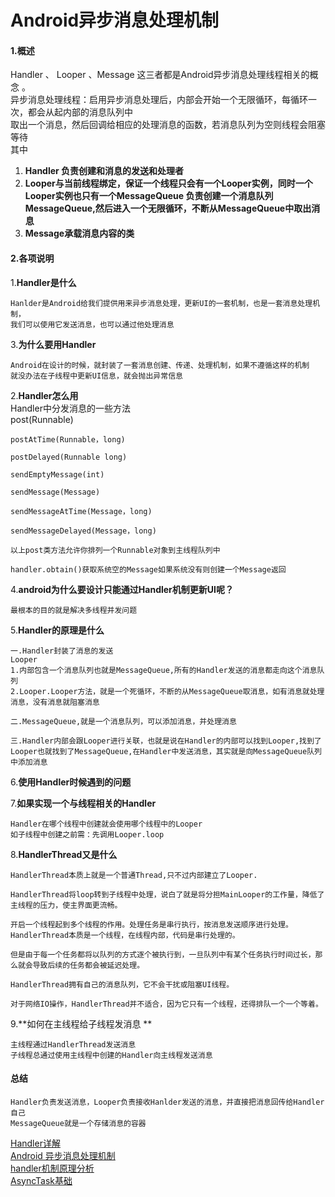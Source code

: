 # Android异步消息处理机制   
####  1.概述
Handler 、 Looper 、Message 这三者都是Android异步消息处理线程相关的概念 。   
异步消息处理线程：启用异步消息处理后，内部会开始一个无限循环，每循环一次，都会从起内部的消息队列中  
取出一个消息，然后回调给相应的处理消息的函数，若消息队列为空则线程会阻塞等待  
其中  
1. **Handler 负责创建和消息的发送和处理者**    
2. **Looper与当前线程绑定，保证一个线程只会有一个Looper实例，同时一个Looper实例也只有一个MessageQueue
负责创建一个消息队列MessageQueue,然后进入一个无限循环，不断从MessageQueue中取出消息**    
2. **Message承载消息内容的类**  

#### 2.各项说明 
1.**Handler是什么**   

	Hanlder是Android给我们提供用来异步消息处理，更新UI的一套机制，也是一套消息处理机制，  
	我们可以使用它发送消息，也可以通过他处理消息  
3.**为什么要用Handler**  

    Android在设计的时候，就封装了一套消息创建、传递、处理机制，如果不遵循这样的机制 
    就没办法在子线程中更新UI信息，就会抛出异常信息 
2.**Handler怎么用**    
	Handler中分发消息的一些方法   
	post(Runnable)

	postAtTime(Runnable，long)

	postDelayed(Runnable long)

	sendEmptyMessage(int)

	sendMessage(Message)

	sendMessageAtTime(Message，long)

	sendMessageDelayed(Message，long)

	以上post类方法允许你排列一个Runnable对象到主线程队列中
	
	handler.obtain()获取系统空的Message如果系统没有则创建一个Message返回
	
	
4.**android为什么要设计只能通过Handler机制更新UI呢？**  

	最根本的目的就是解决多线程并发问题
	
5.**Handler的原理是什么**  

    一.Handler封装了消息的发送   
    Looper  
	1.内部包含一个消息队列也就是MessageQueue,所有的Handler发送的消息都走向这个消息队列    
	2.Looper.Looper方法，就是一个死循环，不断的从MessageQueue取消息，如有消息就处理   
	消息，没有消息就阻塞消息    
	
    二.MessageQueue,就是一个消息队列，可以添加消息，并处理消息   
    
    三.Handler内部会跟Looper进行关联，也就是说在Handler的内部可以找到Looper,找到了   
    Looper也就找到了MessageQueue,在Handler中发送消息，其实就是向MessageQueue队列   
    中添加消息   

6.**使用Handler时候遇到的问题**  

7.**如果实现一个与线程相关的Handler**   

	Handler在哪个线程中创建就会使用哪个线程中的Looper 
	如子线程中创建之前需：先调用Looper.loop   
	
8.**HandlerThread又是什么**     

    HandlerThread本质上就是一个普通Thread,只不过内部建立了Looper.  
    
    HandlerThread将loop转到子线程中处理，说白了就是将分担MainLooper的工作量，降低了主线程的压力，使主界面更流畅。
    
    开启一个线程起到多个线程的作用。处理任务是串行执行，按消息发送顺序进行处理。HandlerThread本质是一个线程，在线程内部，代码是串行处理的。
    
    但是由于每一个任务都将以队列的方式逐个被执行到，一旦队列中有某个任务执行时间过长，那么就会导致后续的任务都会被延迟处理。
    
    HandlerThread拥有自己的消息队列，它不会干扰或阻塞UI线程。
    
    对于网络IO操作，HandlerThread并不适合，因为它只有一个线程，还得排队一个一个等着。

9.**如何在主线程给子线程发消息 **
    
    主线程通过HandlerThread发送消息  
    子线程总通过使用主线程中创建的Handler向主线程发送消息   
#### 总结
    Handler负责发送消息，Looper负责接收Hanlder发送的消息，并直接把消息回传给Handler自己  
    MessageQueue就是一个存储消息的容器 


[Handler详解](http://www.imooc.com/learn/267)      
[ Android 异步消息处理机制](http://blog.csdn.net/lmj623565791/article/details/38377229)      
[handler机制原理分析](http://www.cnblogs.com/tuyong1012341/p/5840519.html)    
[AsyncTask基础](http://www.imooc.com/learn/377)
	
